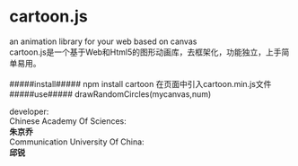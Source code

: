 # cartoon.js
an animation library for your web based on canvas</br>
cartoon.js是一个基于Web和Html5的图形动画库，去框架化，功能独立，上手简单易用。</br>
</br>
#####install#####
    npm install cartoon
    在页面中引入cartoon.min.js文件
#####use#####
    drawRandomCircles(mycanvas,num)
	
developer:</br>
	Chinese Academy Of Sciences:</br>
	**朱京乔**</br>
	Communication University Of China:</br>
	**邱锐**</br>
